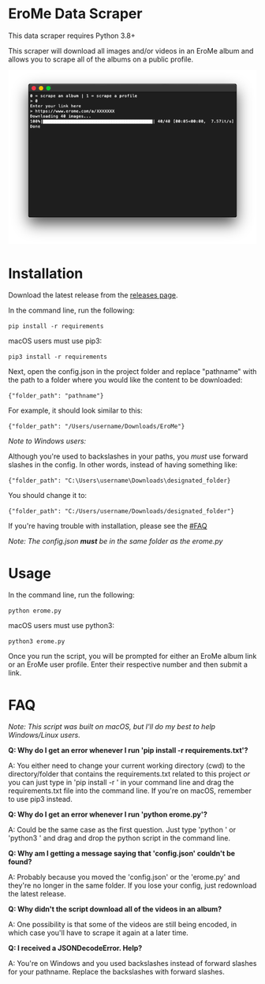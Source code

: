 # EroMe Data Scraper

This data scraper requires Python 3.8+

This scraper will download all images and/or videos in an EroMe album and allows you to scrape all of the albums on a public profile.

![concept](images/terminal-concept.png)

# Installation

Download the latest release from the [releases page](https://github.com/Many-Trick/EroMe/releases/new).

In the command line, run the following:

`pip install -r requirements`

macOS users must use pip3:

`pip3 install -r requirements`

Next, open the config.json in the project folder and replace "pathname" with the path to a folder where you would like the content to be downloaded:

`{"folder_path": "pathname"}`

For example, it should look similar to this:

`{"folder_path": "/Users/username/Downloads/EroMe"}`

*Note to Windows users:*

Although you're used to backslashes in your paths, you *must* use forward slashes in the config. In other words, instead of having something like:

`{"folder_path": "C:\Users\username\Downloads\designated_folder}`

You should change it to:

`{"folder_path": "C:/Users/username/Downloads/designated_folder"}`

If you're having trouble with installation, please see the [#FAQ](README.md#faq)

*Note: The config.json **must** be in the same folder as the erome.py*

# Usage

In the command line, run the following:

`python erome.py`

macOS users must use python3:

`python3 erome.py`

Once you run the script, you will be prompted for either an EroMe album link or an EroMe user profile. Enter their respective number and then submit a link.

# FAQ

*Note: This script was built on macOS, but I'll do my best to help Windows/Linux users.*

**Q: Why do I get an error whenever I run 'pip install -r requirements.txt'?**

A: You either need to change your current working directory (cwd) to the directory/folder that contains the requirements.txt related to this project *or* you can just type in 'pip install -r ' in your command line and drag the requirements.txt file into the command line. If you're on macOS, remember to use pip3 instead.

**Q: Why do I get an error whenever I run 'python erome.py'?**

A: Could be the same case as the first question. Just type 'python ' or 'python3 ' and drag and drop the python script in the command line.

**Q: Why am I getting a message saying that 'config.json' couldn't be found?**

A: Probably because you moved the 'config.json' or the 'erome.py' and they're no longer in the same folder. If you lose your config, just redownload the latest release.

**Q: Why didn't the script download all of the videos in an album?**

A: One possibility is that some of the videos are still being encoded, in which case you'll have to scrape it again at a later time.

**Q: I received a JSONDecodeError. Help?**

A: You're on Windows and you used backslashes instead of forward slashes for your pathname. Replace the backslashes with forward slashes.
